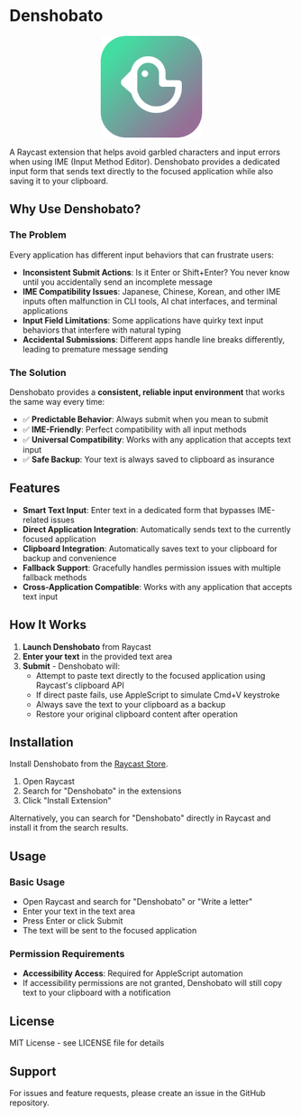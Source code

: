 # Denshobato

<div align="center">
  <img src="./assets/extension_icon.png" width="180">
</div>

A Raycast extension that helps avoid garbled characters and input errors when using IME (Input Method Editor). Denshobato provides a dedicated input form that sends text directly to the focused application while also saving it to your clipboard.

## Why Use Denshobato?

### The Problem
Every application has different input behaviors that can frustrate users:

- **Inconsistent Submit Actions**: Is it Enter or Shift+Enter? You never know until you accidentally send an incomplete message
- **IME Compatibility Issues**: Japanese, Chinese, Korean, and other IME inputs often malfunction in CLI tools, AI chat interfaces, and terminal applications
- **Input Field Limitations**: Some applications have quirky text input behaviors that interfere with natural typing
- **Accidental Submissions**: Different apps handle line breaks differently, leading to premature message sending

### The Solution
Denshobato provides a **consistent, reliable input environment** that works the same way every time:

- ✅ **Predictable Behavior**: Always submit when you mean to submit
- ✅ **IME-Friendly**: Perfect compatibility with all input methods
- ✅ **Universal Compatibility**: Works with any application that accepts text input
- ✅ **Safe Backup**: Your text is always saved to clipboard as insurance

## Features

- **Smart Text Input**: Enter text in a dedicated form that bypasses IME-related issues
- **Direct Application Integration**: Automatically sends text to the currently focused application
- **Clipboard Integration**: Automatically saves text to your clipboard for backup and convenience
- **Fallback Support**: Gracefully handles permission issues with multiple fallback methods
- **Cross-Application Compatible**: Works with any application that accepts text input

## How It Works

1. **Launch Denshobato** from Raycast
2. **Enter your text** in the provided text area
3. **Submit** - Denshobato will:
   - Attempt to paste text directly to the focused application using Raycast's clipboard API
   - If direct paste fails, use AppleScript to simulate Cmd+V keystroke
   - Always save the text to your clipboard as a backup
   - Restore your original clipboard content after operation

## Installation

Install Denshobato from the [Raycast Store](https://www.raycast.com/store).

1. Open Raycast
2. Search for "Denshobato" in the extensions
3. Click "Install Extension"

Alternatively, you can search for "Denshobato" directly in Raycast and install it from the search results.

## Usage

### Basic Usage
- Open Raycast and search for "Denshobato" or "Write a letter"
- Enter your text in the text area
- Press Enter or click Submit
- The text will be sent to the focused application

### Permission Requirements
- **Accessibility Access**: Required for AppleScript automation
- If accessibility permissions are not granted, Denshobato will still copy text to your clipboard with a notification

## License

MIT License - see LICENSE file for details

## Support

For issues and feature requests, please create an issue in the GitHub repository.
